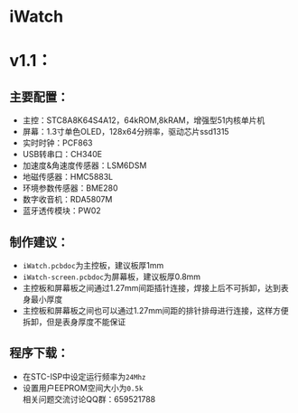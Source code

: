 iWatch  
=====
# v1.1：  
## 主要配置：  
* 主控：STC8A8K64S4A12，64kROM,8kRAM，增强型51内核单片机  
* 屏幕：1.3寸单色OLED，128x64分辨率，驱动芯片ssd1315  
* 实时时钟：PCF863  
* USB转串口：CH340E  
* 加速度&角速度传感器：LSM6DSM  
* 地磁传感器：HMC5883L  
* 环境参数传感器：BME280  
* 数字收音机：RDA5807M  
* 蓝牙透传模块：PW02  
## 制作建议：  
* `iWatch.pcbdoc`为主控板，建议板厚1mm  
* `iWatch-screen.pcbdoc`为屏幕板，建议板厚0.8mm  
* 主控板和屏幕板之间通过1.27mm间距插针连接，焊接上后不可拆卸，达到表身最小厚度  
* 主控板和屏幕板之间也可以通过1.27mm间距的排针排母进行连接，这样方便拆卸，但是表身厚度不能保证  
## 程序下载： 
* 在STC-ISP中设定运行频率为`24Mhz`  
* 设置用户EEPROM空间大小为`0.5k`  
相关问题交流讨论QQ群：659521788

